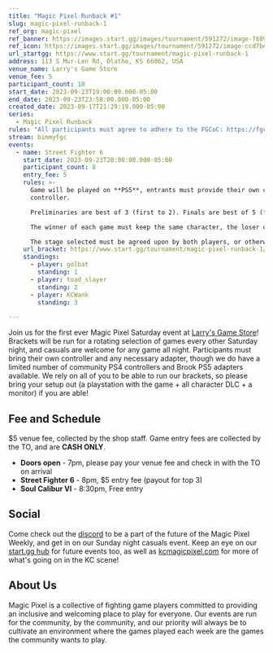 ```yaml
---
title: "Magic Pixel Runback #1"
slug: magic-pixel-runback-1
ref_org: magic-pixel
ref_banner: https://images.start.gg/images/tournament/591272/image-f8898e678e394f33db342f01ebbf1bae.png?ehk=Tx6KFFNJY5aOtPjaSjc0YAvTwNiCn48t25X1%2F2JUb2Q%3D&ehkOptimized=Ti5yfYOlfUCXotfuqTuJpm4MWc7kHLmRzPc7l9kmiVY%3D
ref_icon: https://images.start.gg/images/tournament/591272/image-ccd7bebee7828985894fe38c967bcf2c.png?ehk=R9A4vgH8KVRTd%2FkghjaNs4oiJFvIdvHm18IQJo1NnSc%3D&ehkOptimized=rtZ428kSxRfN5sRn9J%2B4pc42wTWKOR%2BCc7VK%2Bqs6tts%3D
url_startgg: https://www.start.gg/tournament/magic-pixel-runback-1
address: 113 S Mur-Len Rd, Olathe, KS 66062, USA
venue_name: Larry's Game Store
venue_fee: 5
participant_count: 10
start_date: 2023-09-23T19:00:00.000-05:00
end_date: 2023-09-23T23:58:00.000-05:00
created_date: 2023-09-17T21:29:19.000-05:00
series:
  - Magic Pixel Runback
rules: "All participants must agree to adhere to the FGCoC: https://fgcoc.com/"
stream: bimmyfgc
events:
  - name: Street Fighter 6
    start_date: 2023-09-23T20:00:00.000-05:00
    participant_count: 8
    entry_fee: 5
    rules: >-
      Game will be played on **PS5**, entrants must provide their own compatible
      controller.  

      Preliminaries are best of 3 (first to 2). Finals are best of 5 (first to 3).  

      The winner of each game must keep the same character, the loser of that game may switch characters.  

      The stage selected must be agreed upon by both players, or otherwise selected at random.
    url_bracket: https://www.start.gg/tournament/magic-pixel-runback-1/events/street-fighter-6/brackets/1467228/2219391
    standings:
      - player: golbat
        standing: 1
      - player: toad_slayer
        standing: 2
      - player: KCWank
        standing: 3

---
```


Join us for the first ever Magic Pixel Saturday event at [Larry's Game Store](https://www.larrysgamestore.com/)! Brackets will be run for a rotating selection of games every other Saturday night, and casuals are welcome for any game all night. Participants must bring their own controller and any necessary adapter, though we do have a limited number of community PS4 controllers and Brook PS5 adapters available. We rely on all of you to be able to run our brackets, so please bring your setup out (a playstation with the game + all character DLC + a monitor) if you are able! 

## Fee and Schedule
$5 venue fee, collected by the shop staff. Game entry fees are collected by the TO, and are **CASH ONLY**.

- **Doors open** - 7pm, please pay your venue fee and check in with the TO on arrival
- **Street Fighter 6** - 8pm, $5 entry fee (payout for top 3)
- **Soul Calibur VI** - 8:30pm, Free entry   

## Social
Come check out the [discord](https://discord.gg/jkmn6CVrrQ) to be a part of the future of the Magic Pixel Weekly, and get in on our Sunday night casuals event. Keep an eye on our [start.gg hub](https://www.start.gg/hub/magic-pixel) for future events too, as well as [kcmagicpixel.com](https://kcmagicpixel.com) for more of what's going on in the KC scene!

## About Us

Magic Pixel is a collective of fighting game players committed to providing an inclusive and welcoming place to play for everyone. Our events are run for the community, by the community, and our priority will always be to cultivate an environment where the games played each week are the games the community wants to play.
  